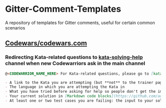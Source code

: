 # Gitter-Comment-Templates

A repository of templates for Gitter comments, useful for certain common scenarios

## [Codewars/codewars.com](https://gitter.im/Codewars/codewars.com)

### Redirecting Kata-related questions to [kata-solving-help](https://gitter.im/Codewars/codewars.com/kata-solving-help) channel when new Codewarriors ask in the main channel

```markdown
@<CODEWARRIOR_NAME_HERE> For Kata-related questions, please go to [kata-solving-help](https://gitter.im/Codewars/codewars.com/kata-solving-help) channel and don't forget to include all of the following information:

- A link to the Kata you are attempting (but **not** to the trainer page, i.e. remove `/train/<SOME_LANGUAGE>` from the end of your URL if you have included it)
- The language in which you are attempting the Kata in
- What you have tried before asking for help so people don't get the impression you're just trying to get others to spoon-feed you
- Your current solution in [Markdown code blocks](https://github.com/adam-p/markdown-here/wiki/Markdown-Cheatsheet#code) (note: hold `Shift` when pressing `Enter` to compose a multiline message on Gitter)
- At least one or two test cases you are failing: the input to your solution, the output of your solution, the expected output
```
